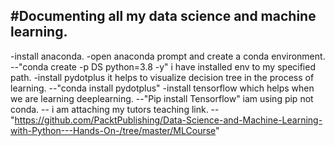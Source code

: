 #Documenting all my data science and machine learning.
-------------------------------------------------------------------------------------------------------------------------
-install anaconda.
-open anaconda prompt and create a conda environment.
--"conda create -p DS python=3.8 -y" i have installed env to my specified path.
-install pydotplus it helps to visualize decision tree in the process of learning.
--"conda install pydotplus"
-install tensorflow which helps when we are learning deeplearning.
--"Pip install Tensorflow" iam using pip not conda.
-- i am attaching my tutors teaching link.
--"https://github.com/PacktPublishing/Data-Science-and-Machine-Learning-with-Python---Hands-On-/tree/master/MLCourse"




